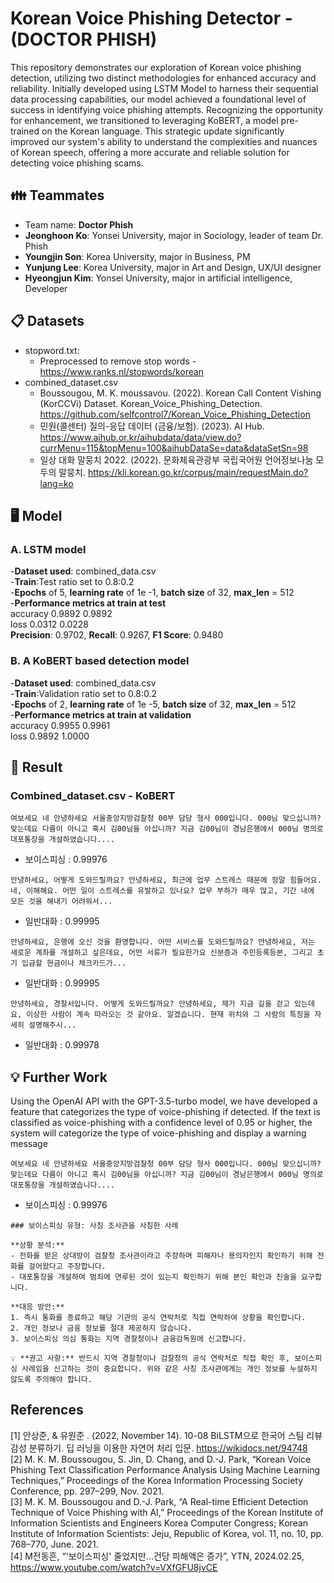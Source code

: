 # Korean Voice Phishing Detector - (DOCTOR PHISH)

This repository demonstrates our exploration of Korean voice phishing detection, utilizing two distinct methodologies for enhanced accuracy and reliability. Initially developed using LSTM Model to harness their sequential data processing capabilities, our model achieved a foundational level of success in identifying voice phishing attempts. Recognizing the opportunity for enhancement, we transitioned to leveraging KoBERT, a model pre-trained on the Korean language. This strategic update significantly improved our system's ability to understand the complexities and nuances of Korean speech, offering a more accurate and reliable solution for detecting voice phishing scams.

## 👪 Teammates
- Team name: **Doctor Phish**
- **Jeonghoon Ko**: Yonsei University, major in Sociology, leader of team Dr. Phish
- **Youngjin Son**: Korea University, major in Business, PM 
- **Yunjung Lee**: Korea University, major in Art and Design, UX/UI designer 
- **Hyeongjun Kim**: Yonsei University, major in artificial intelligence, Developer

## 📋 Datasets
- stopword.txt: 
    - Preprocessed to remove stop words - https://www.ranks.nl/stopwords/korean
- combined_dataset.csv
    - Boussougou, M. K. moussavou. (2022). Korean Call Content Vishing (KorCCVi) Dataset. Korean_Voice_Phishing_Detection. https://github.com/selfcontrol7/Korean_Voice_Phishing_Detection
    - 민원(콜센터) 질의-응답 데이터 (금융/보험). (2023). AI Hub. https://www.aihub.or.kr/aihubdata/data/view.do?currMenu=115&topMenu=100&aihubDataSe=data&dataSetSn=98
    - 일상 대화 말뭉치 2022. (2022). 문화체육관광부 국립국어원 언어정보나눔 모두의 말뭉치. https://kli.korean.go.kr/corpus/main/requestMain.do?lang=ko

## 🖥 Model
### A. LSTM model

-**Dataset used**: combined_data.csv <br>
-**Train**:Test ratio set to 0.8:0.2 <br>
-**Epochs** of 5, **learning rate** of 1e -1, **batch size** of 32, **max_len** = 512 <br>
-**Performance metrics  at train   at test** <br>
    accuracy          0.9892      0.9892  <br>
    loss              0.0312      0.0228  <br>
**Precision**: 0.9702, **Recall**: 0.9267, **F1 Score**: 0.9480

### B. A KoBERT based detection model

-**Dataset used**: combined_data.csv <br>
-**Train**:Validation ratio set to 0.8:0.2 <br>
-**Epochs** of 2, **learning rate** of 1e -5, **batch size** of 32, **max_len** = 512 <br>
-**Performance metrics  at train   at validation** <br>
    accuracy          0.9955      0.9961  <br>
    loss              0.9892      1.0000  <br>

## 🔖 Result
### **Combined_dataset.csv - KoBERT**
``여보세요 네 안녕하세요 서울중앙지방검찰청 00부 담당 형사 000입니다. 000님 맞으십니까? 맞는데요 다름이 아니고 혹시 김00님을 아십니까? 지금 김00님이 경남은행에서 000님 명의로 대포통장을 개설하였습니다....``
- 보이스피싱 : 0.99976

``안녕하세요, 어떻게 도와드릴까요? 안녕하세요, 최근에 업무 스트레스 때문에 정말 힘들어요. 네, 이해해요. 어떤 일이 스트레스를 유발하고 있나요? 업무 부하가 매우 많고, 기간 내에 모든 것을 해내기 어려워서...``
- 일반대화 : 0.99995

``안녕하세요, 은행에 오신 것을 환영합니다. 어떤 서비스를 도와드릴까요? 안녕하세요, 저는 새로운 계좌를 개설하고 싶은데요, 어떤 서류가 필요한가요 신분증과 주민등록등본, 그리고 초기 입금할 현금이나 체크카드가...``
- 일반대화 : 0.99995

``안녕하세요, 경찰서입니다. 어떻게 도와드릴까요? 안녕하세요, 제가 지금 길을 걷고 있는데요, 이상한 사람이 계속 따라오는 것 같아요. 알겠습니다. 현재 위치와 그 사람의 특징을 자세히 설명해주시...``
- 일반대화 : 0.99978

## 💡 Further Work
Using the OpenAI API with the GPT-3.5-turbo model, we have developed a feature that categorizes the type of voice-phishing if detected. If the text is classified as voice-phishing with a confidence level of 0.95 or higher, the system will categorize the type of voice-phishing and display a warning message

``여보세요 네 안녕하세요 서울중앙지방검찰청 00부 담당 형사 000입니다. 000님 맞으십니까? 맞는데요 다름이 아니고 혹시 김00님을 아십니까? 지금 김00님이 경남은행에서 000님 명의로 대포통장을 개설하였습니다....``
- 보이스피싱 : 0.99976 
```
### 보이스피싱 유형: 사칭 조사관을 사칭한 사례

**상황 분석:**
- 전화를 받은 상대방이 검찰청 조사관이라고 주장하며 피해자나 용의자인지 확인하기 위해 전화를 걸어왔다고 주장합니다.
- 대포통장을 개설하여 범죄에 연루된 것이 있는지 확인하기 위해 본인 확인과 진술을 요구합니다.

**대응 방안:**
1. 즉시 통화를 종료하고 해당 기관의 공식 연락처로 직접 연락하여 상황을 확인합니다.
2. 개인 정보나 금융 정보를 절대 제공하지 않습니다.
3. 보이스피싱 의심 통화는 지역 경찰청이나 금융감독원에 신고합니다.

💡 **권고 사항:** 반드시 지역 경찰청이나 검찰청의 공식 연락처로 직접 확인 후, 보이스피싱 사례임을 신고하는 것이 중요합니다. 위와 같은 사칭 조사관에게는 개인 정보를 누설하지 않도록 주의해야 합니다.
```

## References
[1] 안상준, & 유원준 . (2022, November 14). 10-08 BiLSTM으로 한국어 스팀 리뷰 감성 분류하기. 딥 러닝을 이용한 자연어 처리 입문. https://wikidocs.net/94748 <br>
[2] M. K. M. Boussougou, S. Jin, D. Chang, and D.-J. Park, “Korean Voice Phishing Text Classification Performance Analysis Using Machine Learning Techniques,” Proceedings of the Korea Information Processing Society Conference, pp. 297–299, Nov. 2021. <br>
[3] M. K. M. Boussougou and D.-J. Park, “A Real-time Efficient Detection Technique of Voice Phishing with AI,” Proceedings of the Korean Institute of Information Scientists and Engineers Korea Computer Congress; Korean Institute of Information Scientists: Jeju, Republic of Korea, vol. 11, no. 10, pp. 768–770, June. 2021. <br>
[4] M전동흔, “'보이스피싱' 줄었지만...건당 피해액은 증가”, YTN, 2024.02.25, https://www.youtube.com/watch?v=VXfGFU8jvCE
